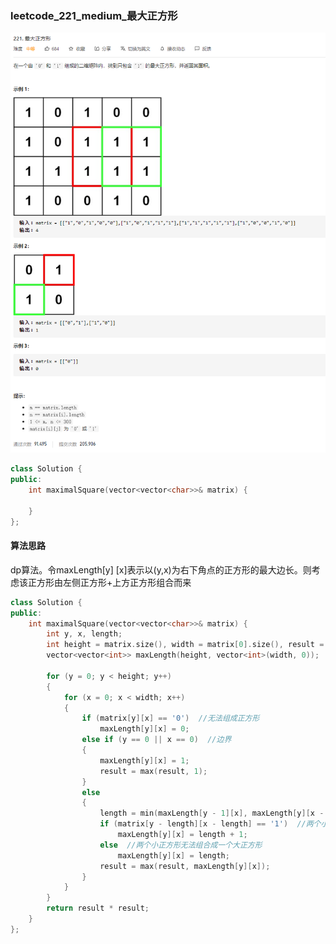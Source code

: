 ### leetcode_221_medium_最大正方形

![image-20210301201804266](leetcode_221_medium_%E6%9C%80%E5%A4%A7%E6%AD%A3%E6%96%B9%E5%BD%A2.assets/image-20210301201804266.png)

```c++
class Solution {
public:
    int maximalSquare(vector<vector<char>>& matrix) {

    }
};
```

#### 算法思路

dp算法。令maxLength[y] [x]表示以(y,x)为右下角点的正方形的最大边长。则考虑该正方形由左侧正方形+上方正方形组合而来

```c++
class Solution {
public:
    int maximalSquare(vector<vector<char>>& matrix) {
        int y, x, length;
        int height = matrix.size(), width = matrix[0].size(), result = 0;
        vector<vector<int>> maxLength(height, vector<int>(width, 0));

        for (y = 0; y < height; y++)
        {
            for (x = 0; x < width; x++)
            {
                if (matrix[y][x] == '0')  //无法组成正方形
                    maxLength[y][x] = 0;
                else if (y == 0 || x == 0)  //边界
                {
                    maxLength[y][x] = 1;
                    result = max(result, 1);
                }
                else
                {
                    length = min(maxLength[y - 1][x], maxLength[y][x - 1]);
                    if (matrix[y - length][x - length] == '1')  //两个小正方形可以组合成一个大正方形
                        maxLength[y][x] = length + 1;
                    else  //两个小正方形无法组合成一个大正方形
                        maxLength[y][x] = length;
                    result = max(result, maxLength[y][x]);
                }
            }
        }
        return result * result;
    }
};
```

